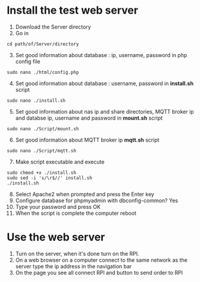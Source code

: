 # Install the test web server

1. Download the Server directory
2. Go in
```
cd path/of/Server/directory
```
3. Set good information about database : ip, username, password in php config file
```
sudo nano ./html/config.php
```
4. Set good information about database : username, password in **install.sh** script
```
sudo nano ./install.sh
```
5. Set good information about nas ip and share directories, MQTT broker ip and databse ip, username and password in **mount.sh** script
```
sudo nano ./Script/mount.sh
```
6. Set good information about MQTT broker ip **mqtt.sh** script
```
sudo nano ./Script/mqtt.sh
```
7. Make script executable and execute
```
sudo chmod +x ./install.sh
sudo sed -i 's/\r$//' install.sh
./install.sh
```
8. Select Apache2 when prompted and press the Enter key
9. Configure database for phpmyadmin with dbconfig-common? Yes
10. Type your password and press OK
11. When the script is complete the computer reboot

# Use the web server

1. Turn on the server, when it's done turn on the RPI.
2. On a web browser on a computer connect to the same network as the server type the ip address in the navigation bar
3. On the page you see all connect RPI and button to send order to RPI
